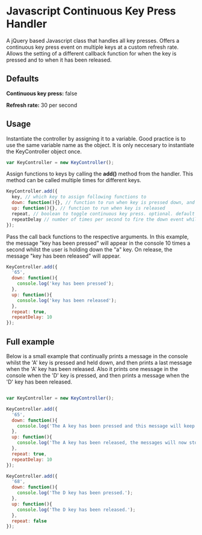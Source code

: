 # Javascript Continuous Key Press Handler

A jQuery based Javascript class that handles all key presses. Offers a continuous key press event on multiple keys at a custom refresh rate. Allows the setting of a different callback function for when the key is pressed and to when it has been released.

## Defaults

<b>Continuous key press:</b> false

<b>Refresh rate:</b> 30 per second

## Usage

Instantiate the controller by assigning it to a variable. Good practice is to use the same variable name as the object. It is only neccesary to instantiate the KeyController object once. 

```javascript
var KeyController = new KeyController();
```

Assign functions to keys by calling the <b>add()</b> method from the handler. This method can be called multiple times for different keys.

```javascript
KeyController.add({
  key, // which key to assign following functions to
  down: function(){}, // function to run when key is pressed down, and the function that is run if continuous key press event is set
  up: function(){}, // function to run when key is released
  repeat, // boolean to toggle continuous key press. optional. default value: true
  repeatDelay // number of times per second to fire the down event whilst key is held down
}); 
```

Pass the call back functions to the respective arguments. In this example, the message "key has been pressed" will appear in the console 10 times a second whilst the user is holding down the "a" key. On release, the message "key has been released" will appear.

```javascript
KeyController.add({
  '65',
  down: function(){
    console.log('key has been pressed');
  },
  up: function(){
    console.log('key has been released');
  },
  repeat: true,
  repeatDelay: 10
}); 
```

## Full example

Below is a small example that continually prints a message in the console whilst the 'A' key is pressed and held down, and then prints a last message when the 'A' key has been released. Also it prints one message in the console when the 'D' key is pressed, and then prints a message when the 'D' key has been released.

```javascript

var KeyController = new KeyController();

KeyController.add({
  '65',
  down: function(){
    console.log('The A key has been pressed and this message will keep printing to the console at a rate of 10 per second.');
  },
  up: function(){
    console.log('The A key has been released, the messages will now stop.');
  },
  repeat: true,
  repeatDelay: 10
}); 

KeyController.add({
  '68',
  down: function(){
    console.log('The D key has been pressed.');
  },
  up: function(){
    console.log('The D key has been released.');
  },
  repeat: false
}); 
```
